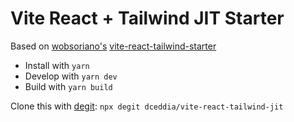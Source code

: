 # Vite React + Tailwind JIT Starter

Based on [wobsoriano's](https://github.com/wobsoriano) [vite-react-tailwind-starter](https://github.com/wobsoriano/vite-react-tailwind-starter)

- Install with `yarn`
- Develop with `yarn dev`
- Build with `yarn build`

Clone this with [degit](https://github.com/Rich-Harris/degit): `npx degit dceddia/vite-react-tailwind-jit`
